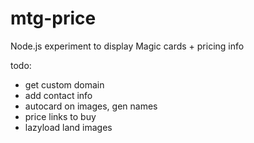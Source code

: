 mtg-price
=========

Node.js experiment to display Magic cards + pricing info

todo:
- get custom domain
- add contact info
- autocard on images, gen names
- price links to buy
- lazyload land images
